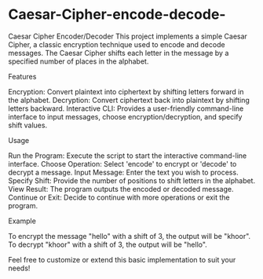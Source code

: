 # Caesar-Cipher-encode-decode-
Caesar Cipher Encoder/Decoder This project implements a simple Caesar Cipher, a classic encryption technique used to encode and decode messages. The Caesar Cipher shifts each letter in the message by a specified number of places in the alphabet.



Features

Encryption: Convert plaintext into ciphertext by shifting letters forward in the alphabet.
Decryption: Convert ciphertext back into plaintext by shifting letters backward.
Interactive CLI: Provides a user-friendly command-line interface to input messages, choose encryption/decryption, and specify shift values.



Usage

Run the Program: Execute the script to start the interactive command-line interface.
Choose Operation: Select 'encode' to encrypt or 'decode' to decrypt a message.
Input Message: Enter the text you wish to process.
Specify Shift: Provide the number of positions to shift letters in the alphabet.
View Result: The program outputs the encoded or decoded message.
Continue or Exit: Decide to continue with more operations or exit the program.



Example

To encrypt the message "hello" with a shift of 3, the output will be "khoor".
To decrypt "khoor" with a shift of 3, the output will be "hello".

Feel free to customize or extend this basic implementation to suit your needs!
